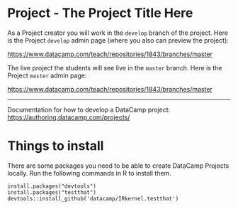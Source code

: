 # Project - The Project Title Here

As a Project creator you will work in the `develop` branch of the project. Here is the Project `develop` admin page (where you also can preview the project):

https://www.datacamp.com/teach/repositories/1843/branches/master


The live project the students will see live in the `master` branch. Here is the Project `master` admin page: 

https://www.datacamp.com/teach/repositories/1843/branches/master


---

Documentation for how to develop a DataCamp project: https://authoring.datacamp.com/projects/

# Things to install

There are some packages you need to be able to create DataCamp Projects locally. Run the following commands in R to install them.

```
install.packages("devtools")
install.packages("testthat")
devtools::install_github('datacamp/IRkernel.testthat')
```
